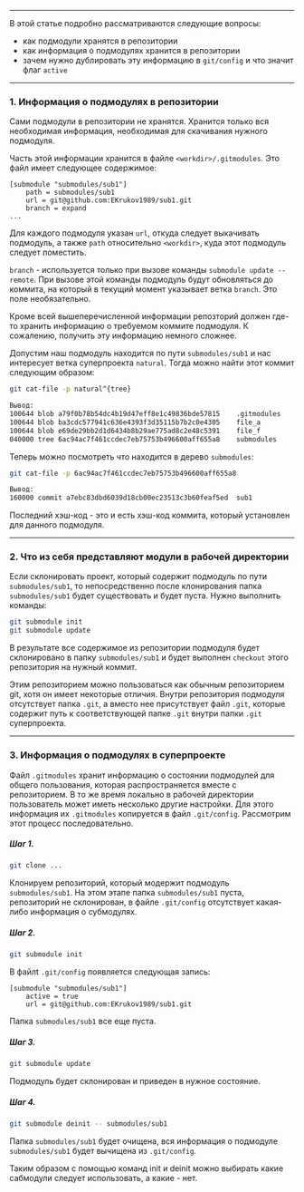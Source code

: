___
В этой статье подробно рассматриваются следующие вопросы:
- как подмодули хранятся в репозитории
- как информация о подмодулях хранится в репозитории
- зачем нужно дублировать эту информацию в `git/config` и что значит флаг `active` 

___
### 1. Информация о подмодулях в репозитории

Сами подмодули в репозитории не хранятся. Хранится только вся необходимая информация, необходимая для скачивания нужного подмодуля.

Часть этой информации хранится в файле `<workdir>/.gitmodules`. Это файл имеет следующее содержимое:
```
[submodule "submodules/sub1"]
	path = submodules/sub1
	url = git@github.com:EKrukov1989/sub1.git
	branch = expand
...
```

Для каждого подмодуля указан `url`, откуда следует выкачивать подмодуль, а также `path` относительно `<workdir>`, куда этот подмодуль следует поместить.

`branch` - используется только при вызове команды `submodule update --remote`. При вызове этой команды подмодуль будут обновляться до коммита, на который в текущий момент указывает ветка `branch`. Это поле необязательно.

Кроме всей вышеперечисленной информации репозторий должен где-то хранить информацию о требуемом коммите подмодуля. К сожалению, получить эту информацию немного сложнее.

Допустим наш подмодуль находится по пути `submodules/sub1` и нас интересует ветка суперпроекта `natural`. Тогда можно найти этот коммит следующим образом:
```bash
git cat-file -p natural^{tree}

Вывод:
100644 blob a79f0b78b54dc4b19d47eff8e1c49836bde57815	.gitmodules
100644 blob ba3cdc577941c636e4393f3d35115b7b2c0e4305	file_a
100644 blob e69de29bb2d1d6434b8b29ae775ad8c2e48c5391	file_f
040000 tree 6ac94ac7f461ccdec7eb75753b496600aff655a8	submodules
```

Теперь можно посмотреть что находится в дерево `submodules`:
```bash
git cat-file -p 6ac94ac7f461ccdec7eb75753b496600aff655a8

Вывод:
160000 commit a7ebc83dbd6039d18cb00ec23513c3b60feaf5ed	sub1
```
Последний хэш-код - это и есть хэш-код коммита, который установлен для данного подмодуля.

___
### 2. Что из себя представляют модули в рабочей директории

Если склонировать проект, который содержит подмодуль по пути `submodules/sub1`, то непосредственно после клонирования папка `submodules/sub1` будет существовать и будет пуста. Нужно выполнить команды:
```bash
git submodule init
git submodule update
```
В результате все содержимое из репозитории подмодуля будет склонировано в папку `submodules/sub1` и будет выполнен `checkout` этого репозитория на нужный коммит.

Этим репозиторием можно пользоваться как обычным репозиторием git, хотя он имеет некоторые отличия. Внутри репозитория подмодуля отсутствует папка `.git`, а вместо нее присутствует файл `.git`, которые содержит путь к соответствующей папке `.git` внутри папки `.git` суперпроекта.

___
### 3. Информация о подмодулях в суперпроекте

Файл `.gitmodules` хранит информацию о состоянии подмодулей для общего пользования, которая распространяется вместе с репозиторием. В то же время локально в рабочей директории пользователь может иметь несколько другие настройки. Для этого информация их `.gitmodules` копируется в файл `.git/config`. Рассмотрим этот процесс последовательно.

##### Шаг 1.
```bash
git clone ...
```
Клонируем репозиторий, который модержит подмодуль `submodules/sub1`.
На этом этапе папка `submodules/sub1` пуста, репозиторий не склонирован, в файле `.git/config` отсутствует какая-либо информация о субмодулях.
##### Шаг 2.
```bash
git submodule init
```
В файлt `.git/config` появляется следующая запись:
```
[submodule "submodules/sub1"]
	active = true
	url = git@github.com:EKrukov1989/sub1.git
```
Папка `submodules/sub1` все еще пуста.
##### Шаг 3.
```bash
git submodule update
```
Подмодуль будет склонирован и приведен в нужное состояние.
##### Шаг 4.
```bash
git submodule deinit -- submodules/sub1
```
Папка `submodules/sub1` будет очищена, вся информация о подмодуле `submodules/sub1` будет вычищена из `.git/config`.

Таким образом с помощью команд init и deinit можно выбирать какие сабмодули следует использовать, а какие - нет.
